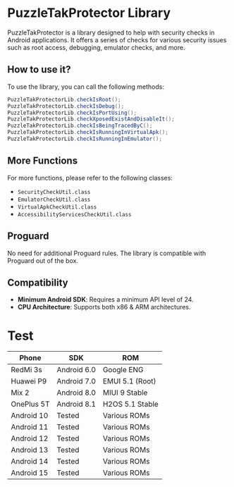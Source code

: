 # PuzzleTakProtector Library

PuzzleTakProtector is a library designed to help with security checks in Android applications. It offers a series of checks for various security issues such as root access, debugging, emulator checks, and more.

## How to use it?

To use the library, you can call the following methods:

```java
PuzzleTakProtectorLib.checkIsRoot();
PuzzleTakProtectorLib.checkIsDebug();
PuzzleTakProtectorLib.checkIsPortUsing();
PuzzleTakProtectorLib.checkXposedExistAndDisableIt();
PuzzleTakProtectorLib.checkIsBeingTracedByC();
PuzzleTakProtectorLib.checkIsRunningInVirtualApk();
PuzzleTakProtectorLib.checkIsRunningInEmulator();
```
## More Functions

For more functions, please refer to the following classes:

- `SecurityCheckUtil.class`
- `EmulatorCheckUtil.class`
- `VirtualApkCheckUtil.class`
- `AccessibilityServicesCheckUtil.class`

## Proguard

No need for additional Proguard rules. The library is compatible with Proguard out of the box.

## Compatibility

- **Minimum Android SDK**: Requires a minimum API level of 24.
- **CPU Architecture**: Supports both x86 & ARM architectures.


# Test

| Phone      | SDK         | ROM             |
| ---------- | ----------- | --------------- |
| RedMi 3s   | Android 6.0 | Google ENG      |
| Huawei P9  | Android 7.0 | EMUI 5.1 (Root) |
| Mix 2      | Android 8.0 | MIUI 9 Stable   |
| OnePlus 5T | Android 8.1 | H2OS 5.1 Stable |
| Android 10 | Tested      | Various ROMs    |
| Android 11 | Tested      | Various ROMs    |
| Android 12 | Tested      | Various ROMs    |
| Android 13 | Tested      | Various ROMs    |
| Android 14 | Tested      | Various ROMs    |
| Android 15 | Tested      | Various ROMs    |

